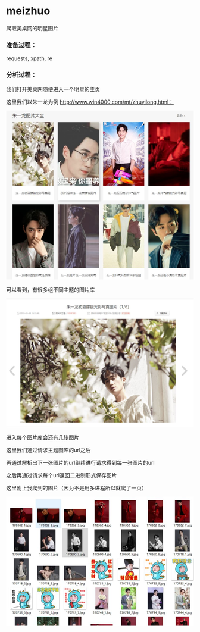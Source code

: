 # meizhuo
爬取美桌网的明星图片
### 准备过程：

requests, xpath, re

### 分析过程：

我们打开美桌网随便进入一个明星的主页

这里我们以朱一龙为例  http://www.win4000.com/mt/zhuyilong.html：

![meizhuo](meizhuo.JPG)

可以看到，有很多组不同主题的图片库

![meizhuo1](meizhuo1.JPG)

进入每个图片库会还有几张图片

这里我们通过请求主题图库的url之后

再通过解析出下一张图片的url继续进行请求得到每一张图片的url

之后再通过请求每个url返回二进制形式保存图片

这里附上我爬到的图片（因为不是用多进程所以就爬了一页）

![meizhuo2](meizhuo2.JPG)
